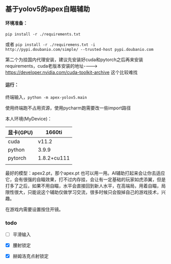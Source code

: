 ## 基于yolov5的apex自瞄辅助

#### 环境准备：

 `pip install -r ./requirements.txt` 

或者 `pip install -r ./requiremens.txt -i http://pypi.doubanio.com/simple/ --trusted-host pypi.doubanio.com` 

第二个为挂国内代理安装，建议先安装好cuda和pytorch之后再来安装requirements，cuda老版本安装的地址----> https://developer.nvidia.com/cuda-toolkit-archive 这个比较难找

#### 运行：

终端输入，`python -m apex-yolov5.main` 

使用终端跑不占用资源，使用pycharm跑需要改一些import路径

本人环境(MyDevice)：

| 显卡(GPU) | 1660ti      |
| ------- | ----------- |
| cuda    | v11.2       |
| python  | 3.9.9       |
| pytorch | 1.8.2+cu111 |
|         |             |

最好的模型：apex2.pt，那个apex.pt 也可以用一用。AI辅助打起来会让你去适应它，会有很强的自瞄效果，打不过内存挂，会让有一定基础的玩家如虎添翼，但是打多了之后，如果不用自瞄，水平会直接回到新人水平，在高端局，用着自瞄，局限性很大，只能说这个辅助仅做学习交流，很多时候只会毁掉自己的游戏技术，兴趣。

在游戏内需要设置按住开镜。

### todo

- [ ] 平滑输入
- [x] 腰射锁定
- [x] 赫姆洛克点射锁定


